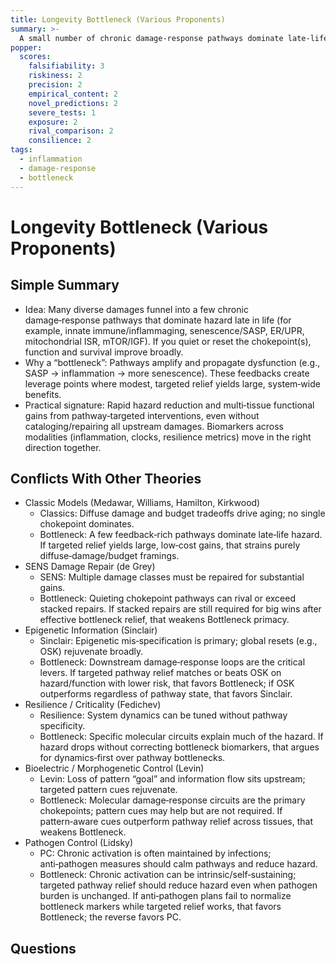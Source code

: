 ```yaml
---
title: Longevity Bottleneck (Various Proponents)
summary: >-
  A small number of chronic damage‑response pathways dominate late‑life hazard (e.g., inflammaging, senescence/SASP, ER stress, mitochondrial stress, mTOR). Relieving these chokepoints can deliver outsized rejuvenation without repairing every upstream damage.
popper:
  scores:
    falsifiability: 3
    riskiness: 2
    precision: 2
    empirical_content: 2
    novel_predictions: 2
    severe_tests: 1
    exposure: 2
    rival_comparison: 2
    consilience: 2
tags:
  - inflammation
  - damage-response
  - bottleneck
---
```


# Longevity Bottleneck (Various Proponents)

## Simple Summary

- Idea: Many diverse damages funnel into a few chronic damage‑response pathways that dominate hazard late in life (for example, innate immune/inflammaging, senescence/SASP, ER/UPR, mitochondrial ISR, mTOR/IGF). If you quiet or reset the chokepoint(s), function and survival improve broadly.
- Why a “bottleneck”: Pathways amplify and propagate dysfunction (e.g., SASP → inflammation → more senescence). These feedbacks create leverage points where modest, targeted relief yields large, system‑wide benefits.
- Practical signature: Rapid hazard reduction and multi‑tissue functional gains from pathway‑targeted interventions, even without cataloging/repairing all upstream damages. Biomarkers across modalities (inflammation, clocks, resilience metrics) move in the right direction together.

## Conflicts With Other Theories

<ul>
  <li>Classic Models (Medawar, Williams, Hamilton, Kirkwood)
    <ul>
      <li>Classics: Diffuse damage and budget tradeoffs drive aging; no single chokepoint dominates.</li>
      <li>Bottleneck: A few feedback‑rich pathways dominate late‑life hazard. If targeted relief yields large, low‑cost gains, that strains purely diffuse‑damage/budget framings.</li>
    </ul>
  </li>
  <li>SENS Damage Repair (de Grey)
    <ul>
      <li>SENS: Multiple damage classes must be repaired for substantial gains.</li>
      <li>Bottleneck: Quieting chokepoint pathways can rival or exceed stacked repairs. If stacked repairs are still required for big wins after effective bottleneck relief, that weakens Bottleneck primacy.</li>
    </ul>
  </li>
  <li>Epigenetic Information (Sinclair)
    <ul>
      <li>Sinclair: Epigenetic mis‑specification is primary; global resets (e.g., OSK) rejuvenate broadly.</li>
      <li>Bottleneck: Downstream damage‑response loops are the critical levers. If targeted pathway relief matches or beats OSK on hazard/function with lower risk, that favors Bottleneck; if OSK outperforms regardless of pathway state, that favors Sinclair.</li>
    </ul>
  </li>
  <li>Resilience / Criticality (Fedichev)
    <ul>
      <li>Resilience: System dynamics can be tuned without pathway specificity.</li>
      <li>Bottleneck: Specific molecular circuits explain much of the hazard. If hazard drops without correcting bottleneck biomarkers, that argues for dynamics‑first over pathway bottlenecks.</li>
    </ul>
  </li>
  <li>Bioelectric / Morphogenetic Control (Levin)
    <ul>
      <li>Levin: Loss of pattern “goal” and information flow sits upstream; targeted pattern cues rejuvenate.</li>
      <li>Bottleneck: Molecular damage‑response circuits are the primary chokepoints; pattern cues may help but are not required. If pattern‑aware cues outperform pathway relief across tissues, that weakens Bottleneck.</li>
    </ul>
  </li>
  <li>Pathogen Control (Lidsky)
    <ul>
      <li>PC: Chronic activation is often maintained by infections; anti‑pathogen measures should calm pathways and reduce hazard.</li>
      <li>Bottleneck: Chronic activation can be intrinsic/self‑sustaining; targeted pathway relief should reduce hazard even when pathogen burden is unchanged. If anti‑pathogen plans fail to normalize bottleneck markers while targeted relief works, that favors Bottleneck; the reverse favors PC.</li>
    </ul>
  </li>
</ul>

## Questions

